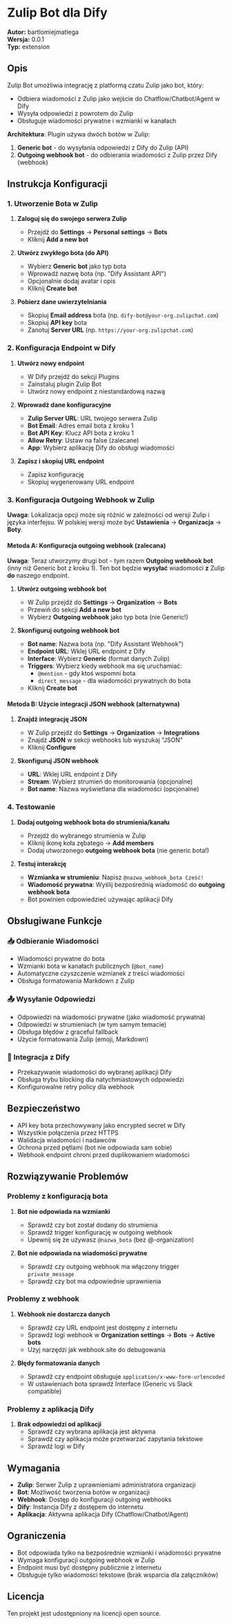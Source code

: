# Zulip Bot dla Dify

**Autor:** bartlomiejmatlega  
**Wersja:** 0.0.1  
**Typ:** extension

## Opis

Zulip Bot umożliwia integrację z platformą czatu Zulip jako bot, który:
- Odbiera wiadomości z Zulip jako wejście do Chatflow/Chatbot/Agent w Dify
- Wysyła odpowiedzi z powrotem do Zulip
- Obsługuje wiadomości prywatne i wzmianki w kanałach

**Architektura**: Plugin używa dwóch botów w Zulip:
1. **Generic bot** - do wysyłania odpowiedzi z Dify do Zulip (API)
2. **Outgoing webhook bot** - do odbierania wiadomości z Zulip przez Dify (webhook)

## Instrukcja Konfiguracji

### 1. Utworzenie Bota w Zulip

1. **Zaloguj się do swojego serwera Zulip**
   - Przejdź do **Settings** → **Personal settings** → **Bots**
   - Kliknij **Add a new bot**

2. **Utwórz zwykłego bota (do API)**
   - Wybierz **Generic bot** jako typ bota
   - Wprowadź nazwę bota (np. "Dify Assistant API")
   - Opcjonalnie dodaj avatar i opis
   - Kliknij **Create bot**

3. **Pobierz dane uwierzytelniania**
   - Skopiuj **Email address** bota (np. `dify-bot@your-org.zulipchat.com`)
   - Skopiuj **API key** bota
   - Zanotuj **Server URL** (np. `https://your-org.zulipchat.com`)

### 2. Konfiguracja Endpoint w Dify

1. **Utwórz nowy endpoint**
   - W Dify przejdź do sekcji Plugins
   - Zainstaluj plugin Zulip Bot
   - Utwórz nowy endpoint z niestandardową nazwą

2. **Wprowadź dane konfiguracyjne**
   - **Zulip Server URL**: URL twojego serwera Zulip
   - **Bot Email**: Adres email bota z kroku 1
   - **Bot API Key**: Klucz API bota z kroku 1
   - **Allow Retry**: Ustaw na false (zalecane)
   - **App**: Wybierz aplikację Dify do obsługi wiadomości

3. **Zapisz i skopiuj URL endpoint**
   - Zapisz konfigurację
   - Skopiuj wygenerowany URL endpoint

### 3. Konfiguracja Outgoing Webhook w Zulip

**Uwaga**: Lokalizacja opcji może się różnić w zależności od wersji Zulip i języka interfejsu. W polskiej wersji może być **Ustawienia** → **Organizacja** → **Boty**.

#### Metoda A: Konfiguracja outgoing webhook (zalecana)

**Uwaga**: Teraz utworzymy drugi bot - tym razem **Outgoing webhook bot** (inny niż Generic bot z kroku 1). Ten bot będzie **wysyłać** wiadomości **z** Zulip **do** naszego endpoint.

1. **Utwórz outgoing webhook bot**
   - W Zulip przejdź do **Settings** → **Organization** → **Bots**
   - Przewiń do sekcji **Add a new bot**
   - Wybierz **Outgoing webhook** jako typ bota (nie Generic!)

2. **Skonfiguruj outgoing webhook bot**
   - **Bot name**: Nazwa bota (np. "Dify Assistant Webhook")
   - **Endpoint URL**: Wklej URL endpoint z Dify
   - **Interface**: Wybierz **Generic** (format danych Zulip)
   - **Triggers**: Wybierz kiedy webhook ma się uruchamiać:
     - `@mention` - gdy ktoś wspomni bota
     - `direct_message` - dla wiadomości prywatnych do bota
   - Kliknij **Create bot**

#### Metoda B: Użycie integracji JSON webhook (alternatywna)

1. **Znajdź integrację JSON**
   - W Zulip przejdź do **Settings** → **Organization** → **Integrations**
   - Znajdź **JSON** w sekcji webhooks lub wyszukaj "JSON"
   - Kliknij **Configure**

2. **Skonfiguruj JSON webhook**
   - **URL**: Wklej URL endpoint z Dify
   - **Stream**: Wybierz strumień do monitorowania (opcjonalne)
   - **Bot name**: Nazwa wyświetlana dla wiadomości (opcjonalne)

### 4. Testowanie

1. **Dodaj outgoing webhook bota do strumienia/kanału**
   - Przejdź do wybranego strumienia w Zulip
   - Kliknij ikonę koła zębatego → **Add members**
   - Dodaj utworzonego **outgoing webhook bota** (nie generic bota!)

2. **Testuj interakcję**
   - **Wzmianka w strumieniu**: Napisz `@nazwa_webhook_bota Cześć!`
   - **Wiadomość prywatna**: Wyślij bezpośrednią wiadomość do **outgoing webhook bota**
   - Bot powinien odpowiedzieć używając aplikacji Dify

## Obsługiwane Funkcje

### 📥 Odbieranie Wiadomości
- Wiadomości prywatne do bota
- Wzmianki bota w kanałach publicznych (`@bot_name`)
- Automatyczne czyszczenie wzmianek z treści wiadomości
- Obsługa formatowania Markdown z Zulip

### 📤 Wysyłanie Odpowiedzi
- Odpowiedzi na wiadomości prywatne (jako wiadomość prywatna)
- Odpowiedzi w strumieniach (w tym samym temacie)
- Obsługa błędów z graceful fallback
- Użycie formatowania Zulip (emoji, Markdown)

### 🔄 Integracja z Dify
- Przekazywanie wiadomości do wybranej aplikacji Dify
- Obsługa trybu blocking dla natychmiastowych odpowiedzi
- Konfigurowalne retry policy dla webhook

## Bezpieczeństwo

- API key bota przechowywany jako encrypted secret w Dify
- Wszystkie połączenia przez HTTPS
- Walidacja wiadomości i nadawców
- Ochrona przed pętlami (bot nie odpowiada sam sobie)
- Webhook endpoint chroni przed duplikowaniem wiadomości

## Rozwiązywanie Problemów

### Problemy z konfiguracją bota

1. **Bot nie odpowiada na wzmianki**
   - Sprawdź czy bot został dodany do strumienia
   - Sprawdź trigger konfigurację w outgoing webhook
   - Upewnij się że używasz `@nazwa_bota` (bez @-organization)

2. **Bot nie odpowiada na wiadomości prywatne**
   - Sprawdź czy outgoing webhook ma włączony trigger `private_message`
   - Sprawdź czy bot ma odpowiednie uprawnienia

### Problemy z webhook

1. **Webhook nie dostarcza danych**
   - Sprawdź czy URL endpoint jest dostępny z internetu
   - Sprawdź logi webhook w **Organization settings** → **Bots** → **Active bots**
   - Użyj narzędzi jak webhook.site do debugowania

2. **Błędy formatowania danych**
   - Sprawdź czy endpoint obsługuje `application/x-www-form-urlencoded`
   - W ustawieniach bota sprawdź Interface (Generic vs Slack compatible)

### Problemy z aplikacją Dify

1. **Brak odpowiedzi od aplikacji**
   - Sprawdź czy wybrana aplikacja jest aktywna
   - Sprawdź czy aplikacja może przetwarzać zapytania tekstowe
   - Sprawdź logi w Dify

## Wymagania

- **Zulip**: Serwer Zulip z uprawnieniami administratora organizacji
- **Bot**: Możliwość tworzenia botów w organizacji
- **Webhook**: Dostęp do konfiguracji outgoing webhooks
- **Dify**: Instancja Dify z dostępem do internetu
- **Aplikacja**: Aktywna aplikacja Dify (Chatflow/Chatbot/Agent)

## Ograniczenia

- Bot odpowiada tylko na bezpośrednie wzmianki i wiadomości prywatne
- Wymaga konfiguracji outgoing webhook w Zulip
- Endpoint musi być dostępny publicznie z internetu
- Obsługuje tylko wiadomości tekstowe (brak wsparcia dla załączników)

## Licencja

Ten projekt jest udostępniony na licencji open source.



